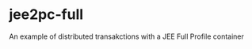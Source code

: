 jee2pc-full
===========

An example of distributed transakctions with a JEE Full Profile container 
